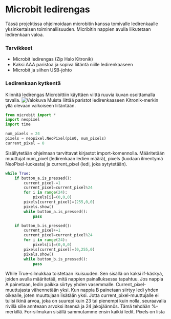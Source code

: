 # Microbit ledirengas
Tässä projektissa ohjelmoidaan microbitin kanssa tomivalle ledirenkaalle yksinkertaisen toiminnallisuuden. Micribitin nappien avulla liikutetaan ledirenkaan valoa.
### Tarvikkeet
- Microbit ledirengas (Zip Halo Kitronik)
- Kaksi AAA paristoa ja sopiva liitäntä niille ledirenkaaseen
- Microbit ja siihen USB-johto

### Ledirenkaan kytkentä
Kiinnitä ledirengas Microbittiin käyttäen viittä ruuvia kuvan osoittamalla tavalla.
![Valokuva](LedirangasKuva.jpg)
Muista liittää paristot ledirenkaaseen Kitronik-merkin yllä olevaan valkoiseen liitäntään.

```python
from microbit import *
import neopixel
import time

num_pixels = 24
pixels = neopixel.NeoPixel(pin0, num_pixels)
current_pixel = 0
````
Sisällytetään ohjelmaan tarvittavat kirjastot import-komennolla. Määritetään muuttujat num_pixel (ledirenkaan ledien määrä), pixels (luodaan ilmentymä NeoPixel-luokasta) ja current_pixel (ledi, joka sytytetään).

```python
while True:
    if button_a.is_pressed():
        current_pixel-=1
        current_pixel=current_pixel%24
        for i in range(24):
            pixels[i]=(0,0,0)
        pixels[current_pixel]=(255,0,0)
        pixels.show()
        while button_a.is_pressed():
            pass

    if button_b.is_pressed():
        current_pixel+=1
        current_pixel=current_pixel%24
        for i in range(24):
            pixels[i]=(0,0,0)
        pixels[current_pixel]=(0,255,0)
        pixels.show()
        while button_b.is_pressed():
            pass
````
While True-silmukkaa toistetaan ikuisuuden. Sen sisällä on kaksi if-käskyä, joiden avulla määritetää, mitä nappien painalluksessa tapahtuu. Jos nappia A painetaan, ledin paikka siirtyy yhden vasemmalle. Current_pixel-muuttujasta vähennetään yksi. Kun nappia B painetaan siirtyy ledi yhden oikealle, joten muuttujaan lisätään yksi. Jotta current_pixel-muuttujalle ei tulisi ikinä arvoa, joka on suurepi kuin 23 tai pienempi kuin nolla, seuraavalla rivillä sille annteaan arvoksi itsensä ja 24 jakojäännös. Tämä tehdään %-merkillä. For-silmukan sisällä sammutamme ensin kaikki ledit. Pixels on lista
